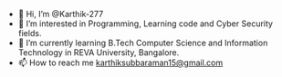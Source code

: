 - 👋 Hi, I’m @Karthik-277
- 👀 I’m interested in Programming, Learning code and Cyber Security fields.
- 🌱 I’m currently learning B.Tech Computer Science and Information Technology in REVA University, Bangalore.
- 📫 How to reach me karthiksubbaraman15@gmail.com

<!---
Karthik-277/Karthik-277 is a ✨ special ✨ repository because its `README.md` (this file) appears on your GitHub profile.
You can click the Preview link to take a look at your changes.
--->
